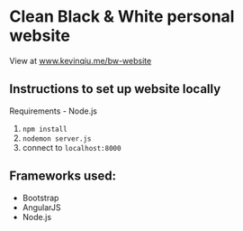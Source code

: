 # Clean Black & White personal website

View at www.kevinqiu.me/bw-website

## Instructions to set up website locally
Requirements - Node.js

1. `npm install`
2. `nodemon server.js`
3. connect to `localhost:8000`

## Frameworks used:
- Bootstrap
- AngularJS
- Node.js

